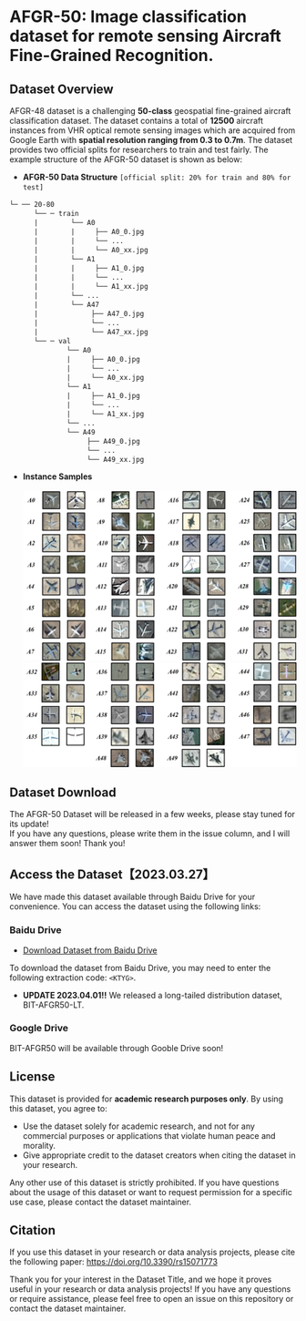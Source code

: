 # AFGR-50: Image classification dataset for remote sensing Aircraft Fine-Grained Recognition.
## Dataset Overview 
AFGR-48 dataset is a challenging **50-class** geospatial fine-grained aircraft classification dataset. The dataset contains a total of **12500** aircraft instances from VHR optical remote sensing images which are acquired from Google Earth with **spatial resolution ranging from 0.3 to 0.7m**. The dataset provides two official splits for researchers to train and test fairly. The example structure of the AFGR-50 dataset is shown as below: <br>  
* **AFGR-50 Data Structure** `[official split: 20% for train and 80% for test]` <br>  
```
└─ ── 20-80  
      └── ─ train
      |        └── A0
      |        |     ├── A0_0.jpg
      |        |     └── ...  
      |        |     └── A0_xx.jpg 
      |        └── A1
      |        |     ├── A1_0.jpg
      |        |     └── ... 
      |        |     └── A1_xx.jpg 
      |        └── ...
      |        └── A47  
      |             ├── A47_0.jpg
      |             └── ...
      |             └── A47_xx.jpg
      └── ─ val
              └── A0
              |     ├── A0_0.jpg 
              |     └── ... 
              |     └── A0_xx.jpg  
              └── A1 
              |     ├── A1_0.jpg
              |     └── ...  
              |     └── A1_xx.jpg  
              └── ... 
              └── A49  
                   ├── A49_0.jpg 
                   └── ...
                   └── A49_xx.jpg 
```
* **Instance Samples** <br>  
![Samples1](https://github.com/wgqqgw/BIT-KTYG-AFGR/raw/main/samples/BIT-AFGR50-1.png)<br>
![Samples2](https://github.com/wgqqgw/BIT-KTYG-AFGR/raw/main/samples/BIT-AFGR50-2.png)<br>
## Dataset Download
The AFGR-50 Dataset will be released in a few weeks, please stay tuned for its update!<br>
If you have any questions, please write them in the issue column, and I will answer them soon! Thank you!<br>

## Access the Dataset【2023.03.27】
We have made this dataset available through Baidu Drive for your convenience. You can access the dataset using the following links:

### Baidu Drive
- [Download Dataset from Baidu Drive](https://pan.baidu.com/s/1v21bymvfpxyM7owOFwrkwg)

To download the dataset from Baidu Drive, you may need to enter the following extraction code: `<KTYG>`.

- **UPDATE 2023.04.01!!** We released a long-tailed distribution dataset, BIT-AFGR50-LT.

### Google Drive
BIT-AFGR50 will be available through Gooble Drive soon!


## License

This dataset is provided for **academic research purposes only**. By using this dataset, you agree to:

- Use the dataset solely for academic research, and not for any commercial purposes or applications that violate human peace and morality.
- Give appropriate credit to the dataset creators when citing the dataset in your research.

Any other use of this dataset is strictly prohibited. If you have questions about the usage of this dataset or want to request permission for a specific use case, please contact the dataset maintainer.


## Citation

If you use this dataset in your research or data analysis projects, please cite the following paper: https://doi.org/10.3390/rs15071773


Thank you for your interest in the Dataset Title, and we hope it proves useful in your research or data analysis projects! If you have any questions or require assistance, please feel free to open an issue on this repository or contact the dataset maintainer.

